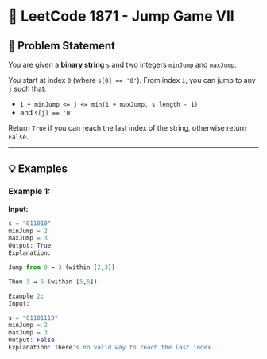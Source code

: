 # 🔢 LeetCode 1871 - Jump Game VII

## 📝 Problem Statement

You are given a **binary string** `s` and two integers `minJump` and `maxJump`.

You start at index `0` (where `s[0] == '0'`). From index `i`, you can jump to any `j` such that:

- `i + minJump <= j <= min(i + maxJump, s.length - 1)`
- and `s[j] == '0'`

Return `True` if you can reach the last index of the string, otherwise return `False`.

---

## 💡 Examples

### Example 1:
**Input:**
```python
s = "011010"
minJump = 2
maxJump = 3
Output: True
Explanation:

Jump from 0 → 3 (within [2,3])

Then 3 → 5 (within [5,6])

Example 2:
Input:

s = "01101110"
minJump = 2
maxJump = 3
Output: False
Explanation: There's no valid way to reach the last index.